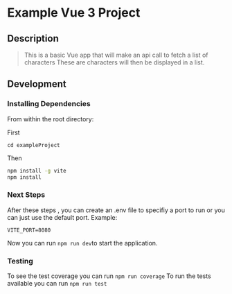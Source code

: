 # Example Vue 3 Project

## Description
> This is a basic Vue app that will make an api call to fetch a list of characters
> These are characters will then be displayed in a list.

## Development
### Installing Dependencies

From within the root directory:

First

```cd exampleProject```

Then

```sh
npm install -g vite
npm install
```
### Next Steps
After these steps , you can create an .env file to specifiy a port to run or you can just use the default port.
Example:
```
VITE_PORT=8080
```

Now you can run ```npm run dev```to start the application.

### Testing
To see the test coverage you can run ```npm run coverage```
To run the tests available you can run ```npm run test```
